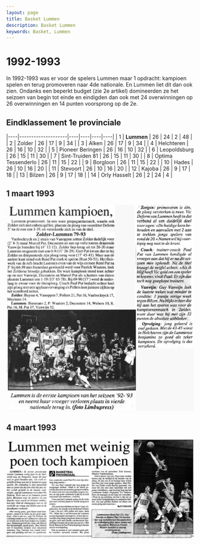 ```yaml
---
layout: page
title: Basket Lummen
description: Basket Lummen
keywords: Basket, Lummen
---
```


# 1992-1993

In 1992-1993 was er voor de spelers Lummen maar 1 opdracht: kampioen spelen en terug promoveren naar 4de nationale. En Lummen liet dit dan ook zien. Ondanks een beperkt budget (zie 2e artikel) domineerden ze het seizoen van begin tot einde en eindigden dan ook met 24 overwinningen op 26 overwinningen en 14 punten voorsprong op de 2e.

## Eindklassement 1e provinciale

|----|--------------------|----|----|----|----|
| 1  | **Lummen**         | 26 | 24 | 2  | 48 |
| 2  | Zolder             | 26 | 17 | 9  | 34 |
| 3  | Alken              | 26 | 17 | 9  | 34 |
| 4  | Helchteren         | 26 | 16 | 10 | 32 |
| 5  | Pioneer Beringen   | 26 | 16 | 10 | 32 |
| 6  | Leopoldsburg       | 26 | 15 | 11 | 30 |
| 7  | Sint-Truiden 81    | 26 | 15 | 11 | 30 |
| 8  | Optima Tessenderlo | 26 | 11 | 15 | 22 |
| 9  | Borgloon           | 26 | 11 | 15 | 22 |
| 10 | Hades              | 26 | 10 | 16 | 20 |
| 11 | Stevoort           | 26 | 10 | 16 | 20 |
| 12 | Kajoba             | 26 | 9  | 17 | 18 |
| 13 | Bilzen             | 26 | 9  | 17 | 18 |
| 14 | Orly Hasselt       | 26 | 2  | 24 | 4 |

## 1 maart 1993

![19930301](/club/geschiedenis/1992-1993/19930301.gif)

## 4 maart 1993

![19930304](/club/geschiedenis/1992-1993/19930304.gif)